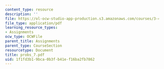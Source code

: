 ```yaml
---
content_type: resource
description: ''
file: https://ol-ocw-studio-app-production.s3.amazonaws.com/courses/3-45-magnetic-materials-spring-2004/1f1fd3b19bca0b3fb41ef16ba2fb7862_probs_7.pdf
file_type: application/pdf
learning_resource_types:
- Assignments
ocw_type: OCWFile
parent_title: Assignments
parent_type: CourseSection
resourcetype: Document
title: probs_7.pdf
uid: 1f1fd3b1-9bca-0b3f-b41e-f16ba2fb7862
---
```

